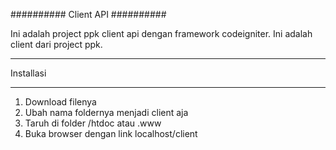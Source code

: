 ##########
Client API
##########

Ini adalah project ppk client api dengan framework codeigniter. Ini adalah client dari project ppk.

**********
Installasi
**********
1. Download filenya
2. Ubah nama foldernya menjadi client aja
3. Taruh di folder /htdoc atau .www
4. Buka browser dengan link localhost<port>/client
